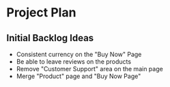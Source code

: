 # Project Plan

## Initial Backlog Ideas
* Consistent currency on the "Buy Now" Page
* Be able to leave reviews on the products
* Remove "Customer Support" area on the main page
* Merge "Product" page and "Buy Now Page"
